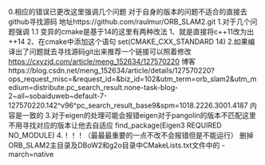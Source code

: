 0.相应的错误已更改这里强调几个问题
对于自身的版本的问题不适合的直接去github寻找源码
地址https://github.com/raulmur/ORB_SLAM2.git
1.对于几个问题强调
1.1 变异的cmake是基于14的这里有两种改法
1、就是直接将c++11改为出++14
2、在cmake中添加这个语句
set(CMAKE_CXX_STANDARD 14)
2.如果编译出了问题就去寻找源码git出来推荐一个链接可以照着修改
https://cxyzjd.com/article/meng_152634/127570220
博客https://blog.csdn.net/meng_152634/article/details/127570220?ops_request_misc=&request_id=&biz_id=102&utm_term=orb_slam2&utm_medium=distribute.pc_search_result.none-task-blog-2~all~sobaiduweb~default-7-127570220.142^v96^pc_search_result_base9&spm=1018.2226.3001.4187
内容是一致的
3.对于eigen的处理可能会报错eigen对于pangolin的版本不匹配这里不用寻找对应的版本让他去自适应
find_package(Eigen3  REQUIRED NO_MODULE)
4.！！！（最最最重要的一点不改不会报错但是不能运行）
 删掉ORB_SLAM2主目录及DBoW2和g2o目录中CMakeLists.txt文件中的 -march=native
 
